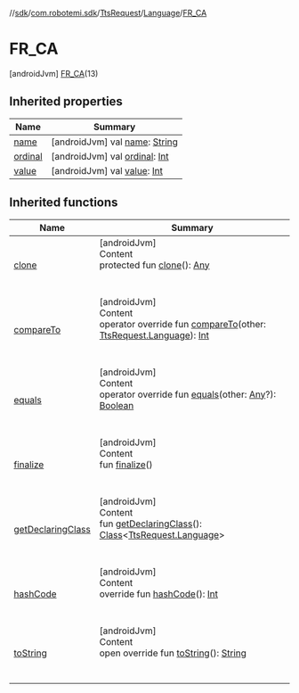 //[sdk](../../../../../index.md)/[com.robotemi.sdk](../../../index.md)/[TtsRequest](../../index.md)/[Language](../index.md)/[FR_CA](index.md)



# FR_CA  
 [androidJvm] [FR_CA](index.md)(13)  
   


## Inherited properties  
  
|  Name |  Summary | 
|---|---|
| <a name="com.robotemi.sdk/TtsRequest.Language.FR_CA/name/#/PointingToDeclaration/"></a>[name](name.md)| <a name="com.robotemi.sdk/TtsRequest.Language.FR_CA/name/#/PointingToDeclaration/"></a> [androidJvm] val [name](name.md): [String](https://kotlinlang.org/api/latest/jvm/stdlib/kotlin/-string/index.html)   <br>|
| <a name="com.robotemi.sdk/TtsRequest.Language.FR_CA/ordinal/#/PointingToDeclaration/"></a>[ordinal](ordinal.md)| <a name="com.robotemi.sdk/TtsRequest.Language.FR_CA/ordinal/#/PointingToDeclaration/"></a> [androidJvm] val [ordinal](ordinal.md): [Int](https://kotlinlang.org/api/latest/jvm/stdlib/kotlin/-int/index.html)   <br>|
| <a name="com.robotemi.sdk/TtsRequest.Language.FR_CA/value/#/PointingToDeclaration/"></a>[value](value.md)| <a name="com.robotemi.sdk/TtsRequest.Language.FR_CA/value/#/PointingToDeclaration/"></a> [androidJvm] val [value](value.md): [Int](https://kotlinlang.org/api/latest/jvm/stdlib/kotlin/-int/index.html)   <br>|


## Inherited functions  
  
|  Name |  Summary | 
|---|---|
| <a name="kotlin/Enum/clone/#/PointingToDeclaration/"></a>[clone](../../../../com.robotemi.sdk.permission/-permission/-u-n-k-n-o-w-n/index.md#%5Bkotlin%2FEnum%2Fclone%2F%23%2FPointingToDeclaration%2F%5D%2FFunctions%2F-2100633493)| <a name="kotlin/Enum/clone/#/PointingToDeclaration/"></a>[androidJvm]  <br>Content  <br>protected fun [clone](../../../../com.robotemi.sdk.permission/-permission/-u-n-k-n-o-w-n/index.md#%5Bkotlin%2FEnum%2Fclone%2F%23%2FPointingToDeclaration%2F%5D%2FFunctions%2F-2100633493)(): [Any](https://kotlinlang.org/api/latest/jvm/stdlib/kotlin/-any/index.html)  <br><br><br>|
| <a name="kotlin/Enum/compareTo/#com.robotemi.sdk.TtsRequest.Language/PointingToDeclaration/"></a>[compareTo](../-e-s_-e-s/index.md#%5Bkotlin%2FEnum%2FcompareTo%2F%23com.robotemi.sdk.TtsRequest.Language%2FPointingToDeclaration%2F%5D%2FFunctions%2F-2100633493)| <a name="kotlin/Enum/compareTo/#com.robotemi.sdk.TtsRequest.Language/PointingToDeclaration/"></a>[androidJvm]  <br>Content  <br>operator override fun [compareTo](../-e-s_-e-s/index.md#%5Bkotlin%2FEnum%2FcompareTo%2F%23com.robotemi.sdk.TtsRequest.Language%2FPointingToDeclaration%2F%5D%2FFunctions%2F-2100633493)(other: [TtsRequest.Language](../index.md)): [Int](https://kotlinlang.org/api/latest/jvm/stdlib/kotlin/-int/index.html)  <br><br><br>|
| <a name="kotlin/Enum/equals/#kotlin.Any?/PointingToDeclaration/"></a>[equals](../../../../com.robotemi.sdk.permission/-permission/-u-n-k-n-o-w-n/index.md#%5Bkotlin%2FEnum%2Fequals%2F%23kotlin.Any%3F%2FPointingToDeclaration%2F%5D%2FFunctions%2F-2100633493)| <a name="kotlin/Enum/equals/#kotlin.Any?/PointingToDeclaration/"></a>[androidJvm]  <br>Content  <br>operator override fun [equals](../../../../com.robotemi.sdk.permission/-permission/-u-n-k-n-o-w-n/index.md#%5Bkotlin%2FEnum%2Fequals%2F%23kotlin.Any%3F%2FPointingToDeclaration%2F%5D%2FFunctions%2F-2100633493)(other: [Any](https://kotlinlang.org/api/latest/jvm/stdlib/kotlin/-any/index.html)?): [Boolean](https://kotlinlang.org/api/latest/jvm/stdlib/kotlin/-boolean/index.html)  <br><br><br>|
| <a name="kotlin/Enum/finalize/#/PointingToDeclaration/"></a>[finalize](../../../../com.robotemi.sdk.permission/-permission/-u-n-k-n-o-w-n/index.md#%5Bkotlin%2FEnum%2Ffinalize%2F%23%2FPointingToDeclaration%2F%5D%2FFunctions%2F-2100633493)| <a name="kotlin/Enum/finalize/#/PointingToDeclaration/"></a>[androidJvm]  <br>Content  <br>fun [finalize](../../../../com.robotemi.sdk.permission/-permission/-u-n-k-n-o-w-n/index.md#%5Bkotlin%2FEnum%2Ffinalize%2F%23%2FPointingToDeclaration%2F%5D%2FFunctions%2F-2100633493)()  <br><br><br>|
| <a name="kotlin/Enum/getDeclaringClass/#/PointingToDeclaration/"></a>[getDeclaringClass](../../../../com.robotemi.sdk.permission/-permission/-u-n-k-n-o-w-n/index.md#%5Bkotlin%2FEnum%2FgetDeclaringClass%2F%23%2FPointingToDeclaration%2F%5D%2FFunctions%2F-2100633493)| <a name="kotlin/Enum/getDeclaringClass/#/PointingToDeclaration/"></a>[androidJvm]  <br>Content  <br>fun [getDeclaringClass](../../../../com.robotemi.sdk.permission/-permission/-u-n-k-n-o-w-n/index.md#%5Bkotlin%2FEnum%2FgetDeclaringClass%2F%23%2FPointingToDeclaration%2F%5D%2FFunctions%2F-2100633493)(): [Class](https://developer.android.com/reference/kotlin/java/lang/Class.html)<[TtsRequest.Language](../index.md)>  <br><br><br>|
| <a name="kotlin/Enum/hashCode/#/PointingToDeclaration/"></a>[hashCode](../../../../com.robotemi.sdk.permission/-permission/-u-n-k-n-o-w-n/index.md#%5Bkotlin%2FEnum%2FhashCode%2F%23%2FPointingToDeclaration%2F%5D%2FFunctions%2F-2100633493)| <a name="kotlin/Enum/hashCode/#/PointingToDeclaration/"></a>[androidJvm]  <br>Content  <br>override fun [hashCode](../../../../com.robotemi.sdk.permission/-permission/-u-n-k-n-o-w-n/index.md#%5Bkotlin%2FEnum%2FhashCode%2F%23%2FPointingToDeclaration%2F%5D%2FFunctions%2F-2100633493)(): [Int](https://kotlinlang.org/api/latest/jvm/stdlib/kotlin/-int/index.html)  <br><br><br>|
| <a name="kotlin/Enum/toString/#/PointingToDeclaration/"></a>[toString](../../../../com.robotemi.sdk.permission/-permission/-u-n-k-n-o-w-n/index.md#%5Bkotlin%2FEnum%2FtoString%2F%23%2FPointingToDeclaration%2F%5D%2FFunctions%2F-2100633493)| <a name="kotlin/Enum/toString/#/PointingToDeclaration/"></a>[androidJvm]  <br>Content  <br>open override fun [toString](../../../../com.robotemi.sdk.permission/-permission/-u-n-k-n-o-w-n/index.md#%5Bkotlin%2FEnum%2FtoString%2F%23%2FPointingToDeclaration%2F%5D%2FFunctions%2F-2100633493)(): [String](https://kotlinlang.org/api/latest/jvm/stdlib/kotlin/-string/index.html)  <br><br><br>|


